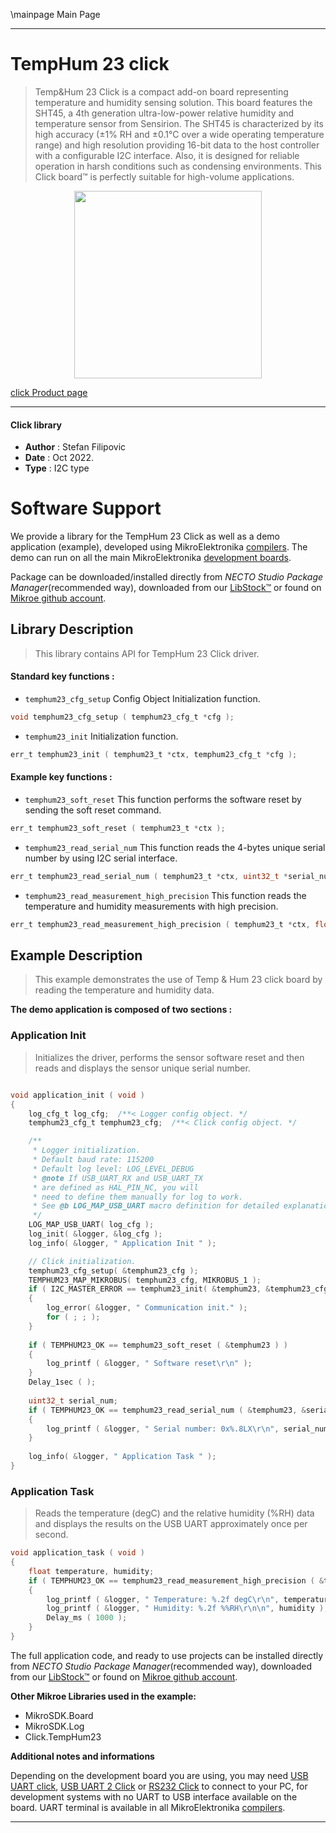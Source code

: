 \mainpage Main Page

---
# TempHum 23 click

> Temp&Hum 23 Click is a compact add-on board representing temperature and humidity sensing solution. This board features the SHT45, a 4th generation ultra-low-power relative humidity and temperature sensor from Sensirion. The SHT45 is characterized by its high accuracy (±1% RH and ±0.1°C over a wide operating temperature range) and high resolution providing 16-bit data to the host controller with a configurable I2C interface. Also, it is designed for reliable operation in harsh conditions such as condensing environments. This Click board™ is perfectly suitable for high-volume applications.

<p align="center">
  <img src="https://download.mikroe.com/images/click_for_ide/temphum23_click.png" height=300px>
</p>

[click Product page](https://www.mikroe.com/temphum-23-click)

---


#### Click library

- **Author**        : Stefan Filipovic
- **Date**          : Oct 2022.
- **Type**          : I2C type


# Software Support

We provide a library for the TempHum 23 Click
as well as a demo application (example), developed using MikroElektronika
[compilers](https://www.mikroe.com/necto-studio).
The demo can run on all the main MikroElektronika [development boards](https://www.mikroe.com/development-boards).

Package can be downloaded/installed directly from *NECTO Studio Package Manager*(recommended way), downloaded from our [LibStock&trade;](https://libstock.mikroe.com) or found on [Mikroe github account](https://github.com/MikroElektronika/mikrosdk_click_v2/tree/master/clicks).

## Library Description

> This library contains API for TempHum 23 Click driver.

#### Standard key functions :

- `temphum23_cfg_setup` Config Object Initialization function.
```c
void temphum23_cfg_setup ( temphum23_cfg_t *cfg );
```

- `temphum23_init` Initialization function.
```c
err_t temphum23_init ( temphum23_t *ctx, temphum23_cfg_t *cfg );
```

#### Example key functions :

- `temphum23_soft_reset` This function performs the software reset by sending the soft reset command.
```c
err_t temphum23_soft_reset ( temphum23_t *ctx );
```

- `temphum23_read_serial_num` This function reads the 4-bytes unique serial number by using I2C serial interface.
```c
err_t temphum23_read_serial_num ( temphum23_t *ctx, uint32_t *serial_num );
```

- `temphum23_read_measurement_high_precision` This function reads the temperature and humidity measurements with high precision.
```c
err_t temphum23_read_measurement_high_precision ( temphum23_t *ctx, float *temp, float *hum );
```

## Example Description

> This example demonstrates the use of Temp & Hum 23 click board by reading the temperature and humidity data.

**The demo application is composed of two sections :**

### Application Init

> Initializes the driver, performs the sensor software reset and then reads and displays the sensor unique serial number.

```c

void application_init ( void )
{
    log_cfg_t log_cfg;  /**< Logger config object. */
    temphum23_cfg_t temphum23_cfg;  /**< Click config object. */

    /** 
     * Logger initialization.
     * Default baud rate: 115200
     * Default log level: LOG_LEVEL_DEBUG
     * @note If USB_UART_RX and USB_UART_TX 
     * are defined as HAL_PIN_NC, you will 
     * need to define them manually for log to work. 
     * See @b LOG_MAP_USB_UART macro definition for detailed explanation.
     */
    LOG_MAP_USB_UART( log_cfg );
    log_init( &logger, &log_cfg );
    log_info( &logger, " Application Init " );

    // Click initialization.
    temphum23_cfg_setup( &temphum23_cfg );
    TEMPHUM23_MAP_MIKROBUS( temphum23_cfg, MIKROBUS_1 );
    if ( I2C_MASTER_ERROR == temphum23_init( &temphum23, &temphum23_cfg ) ) 
    {
        log_error( &logger, " Communication init." );
        for ( ; ; );
    }
    
    if ( TEMPHUM23_OK == temphum23_soft_reset ( &temphum23 ) )
    {
        log_printf ( &logger, " Software reset\r\n" );
    }
    Delay_1sec ( );
    
    uint32_t serial_num;
    if ( TEMPHUM23_OK == temphum23_read_serial_num ( &temphum23, &serial_num ) )
    {
        log_printf ( &logger, " Serial number: 0x%.8LX\r\n", serial_num );
    }
    
    log_info( &logger, " Application Task " );
}

```

### Application Task

> Reads the temperature (degC) and the relative humidity (%RH) data and displays the results on the USB UART approximately once per second.

```c
void application_task ( void )
{
    float temperature, humidity;
    if ( TEMPHUM23_OK == temphum23_read_measurement_high_precision ( &temphum23, &temperature, &humidity ) )
    {
        log_printf ( &logger, " Temperature: %.2f degC\r\n", temperature );
        log_printf ( &logger, " Humidity: %.2f %%RH\r\n\n", humidity );
        Delay_ms ( 1000 );
    }
}
```

The full application code, and ready to use projects can be installed directly from *NECTO Studio Package Manager*(recommended way), downloaded from our [LibStock&trade;](https://libstock.mikroe.com) or found on [Mikroe github account](https://github.com/MikroElektronika/mikrosdk_click_v2/tree/master/clicks).

**Other Mikroe Libraries used in the example:**

- MikroSDK.Board
- MikroSDK.Log
- Click.TempHum23

**Additional notes and informations**

Depending on the development board you are using, you may need
[USB UART click](https://www.mikroe.com/usb-uart-click),
[USB UART 2 Click](https://www.mikroe.com/usb-uart-2-click) or
[RS232 Click](https://www.mikroe.com/rs232-click) to connect to your PC, for
development systems with no UART to USB interface available on the board. UART
terminal is available in all MikroElektronika
[compilers](https://shop.mikroe.com/compilers).

---
